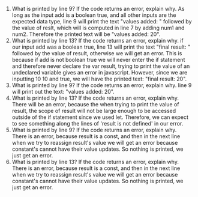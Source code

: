 1. What is printed by line 9? If the code returns an error, explain why.
As long as the input add is a boolean true, and all other inputs are the expected data type, line 9 will print the text "values added: " followed by the value of reslt, which will is computed in line 7 by adding num1 and num2. Therefore the printed text will be "values added: 20".
2. What is printed by line 13? If the code returns an error, explain why. 
if our input add was a boolean true, line 13 will print the text "final result: " followed by the value of result, otherwise we will get an error. This is because if add is not boolean true we will never enter the if statement and therefore never declare the var result, trying to print the value of an undeclared variable gives an error in javascript. However, since we are inputting 10 10 and true, we will have the printed text: "final result: 20".
3. What is printed by line 9? If the code returns an error, explain why. 
line 9 will print out the text: "values added: 20".
4. What is printed by line 13? If the code returns an error, explain why. 
There will be an error, because the when trying to print the value of result, the scope of result will not be large enough to be accessed outside of the if statement since we used let. Therefore, we can expect to see something along the lines of 'result is not defined' in our error.
5. What is printed by line 9? If the code returns an error, explain why.
There is an error, because result is a const, and then in the next line when we try to reassign result's value we will get an error because constant's cannot have their value updates. So nothing is printed, we just get an error.
6. What is printed by line 13? If the code returns an error, explain why. 
There is an error, because result is a const, and then in the next line when we try to reassign result's value we will get an error because constant's cannot have their value updates. So nothing is printed, we just get an error.




